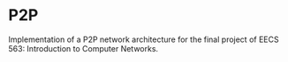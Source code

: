 # P2P
Implementation of a P2P network architecture for the final project of EECS 563: Introduction to Computer Networks.
